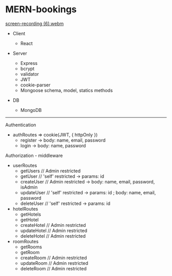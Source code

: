 # MERN-bookings

[screen-recording (6).webm](https://user-images.githubusercontent.com/99029880/226144482-b6d66127-9354-4a66-bdbd-bb64c8ec799e.webm)

- Client
    + React

- Server
    + Express
    + bcrypt
    + validator
    + JWT
    + cookie-parser
    + Mongoose schema, model, statics methods

- DB
    + MongoDB

----

Authentication
- authRoutes => cookie(JWT, { httpOnly })
    + register -> body: name, email, password
    + login -> body: name, password

Authorization - middleware
- userRoutes
    + getUsers // Admin restricted
    + getUser // 'self' restricted    -> params: id
    + createUser // Admin restricted  -> body: name, email, password, isAdmin
    + updateUser // 'self' restricted -> params: id ; body: name, email, password
    + deleteUser // 'self' restricted -> params: id
- hotelRoutes
    + getHotels
    + getHotel
    + createHotel // Admin restricted
    + updateHotel // Admin restricted
    + deleteHotel // Admin restricted
- roomRoutes
    + getRooms
    + getRoom
    + createRoom // Admin restricted
    + updateRoom // Admin restricted
    + deleteRoom // Admin restricted
